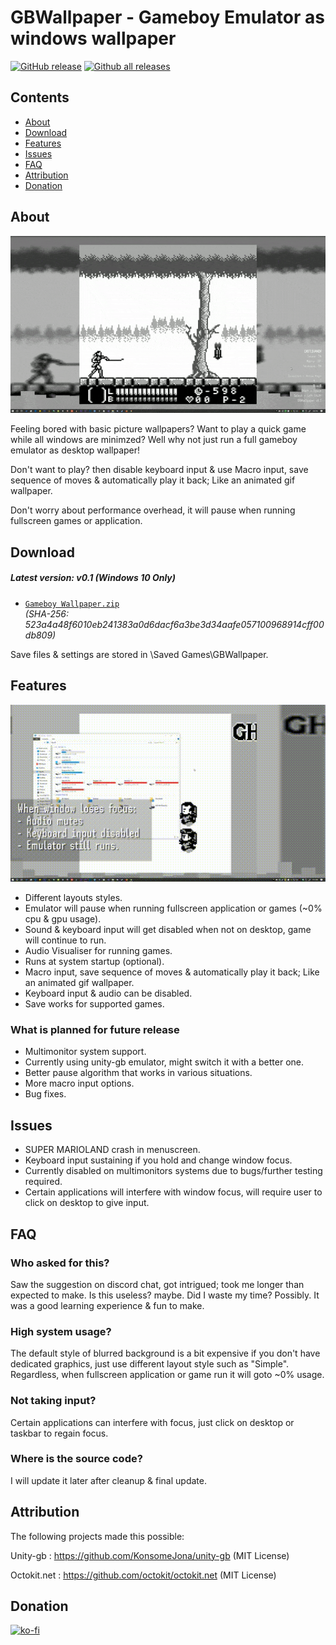 # GBWallpaper - Gameboy Emulator as windows wallpaper
[![GitHub release](https://img.shields.io/github/release/rocksdanister/GBWallpaper/all.svg)](https://github.com/rocksdanister/GBWallpaper/releases)
[![Github all releases](https://img.shields.io/github/downloads/rocksdanister/GBWallpaper/total.svg)](https://github.com/rocksdanister/GBWallpaper/releases)

## Contents

- [About](#about)
- [Download](#download)
- [Features](#features)
- [Issues](#issues)
- [FAQ](#faq)
- [Attribution](#attribution)
- [Donation](#donation)

## About
![demo-gif](/resources/animation.gif?raw=true "demo")

Feeling bored with basic picture wallpapers? Want to play a quick game while all windows are minimzed? Well why not just run a full gameboy emulator as desktop wallpaper!

Don't want to play? then disable keyboard input & use Macro input, save sequence of moves & automatically play it back; Like an animated gif wallpaper.

Don't worry about performance overhead, it will pause when running fullscreen games or application.

## Download
##### Latest version: v0.1 (Windows 10 Only)
 - [`Gameboy Wallpaper.zip`][direct-win32]  
   _(SHA-256: 523a4a48f6010eb241383a0d6dacf6a3be3d34aafe057100968914cff00db809)_

[direct-win32]: https://github.com/rocksdanister/GBWallpaper/releases/download/0.1/Gameboy.Wallpaper.zip

Save files & settings are stored in <username>\Saved Games\GBWallpaper.

## Features
![demo-gif2](/resources/animation2.gif?raw=true "demo2")

* Different layouts styles.
* Emulator will pause when running fullscreen application or games (~0% cpu & gpu usage).
* Sound & keyboard input will get disabled when not on desktop, game will continue to run.
* Audio Visualiser for running games.
* Runs at system startup (optional).
* Macro input, save sequence of moves & automatically play it back; Like an animated gif wallpaper.
* Keyboard input & audio can be disabled.
* Save works for supported games.

### What is planned for future release
* Multimonitor system support.
* Currently using unity-gb emulator, might switch it with a better one.
* Better pause algorithm that works in various situations.
* More macro input options.
* Bug fixes.

## Issues
* SUPER MARIOLAND crash in menuscreen.
* Keyboard input sustaining if you hold and change window focus.
* Currently disabled on multimonitors systems due to bugs/further testing required.
* Certain applications will interfere with window focus, will require user to click on desktop to give input.

## FAQ
### Who asked for this?
Saw the suggestion on discord chat, got intrigued; took me longer than expected to make. Is this useless? maybe. Did I waste my time? Possibly. It was a good learning experience & fun to make.

### High system usage?
The default style of blurred background is a bit expensive if you don't have dedicated graphics, just use different layout style such as "Simple". Regardless, when fullscreen application or game run it will goto ~0% usage.

### Not taking input?
Certain applications can interfere with focus, just click on desktop or taskbar to regain focus.

### Where is the source code?
I will update it later after cleanup & final update.

## Attribution

The following projects made this possible:

Unity-gb : https://github.com/KonsomeJona/unity-gb (MIT License)

Octokit.net : https://github.com/octokit/octokit.net (MIT License)

## Donation
[![ko-fi](https://www.ko-fi.com/img/githubbutton_sm.svg)](https://ko-fi.com/P5P1U8NQ)
